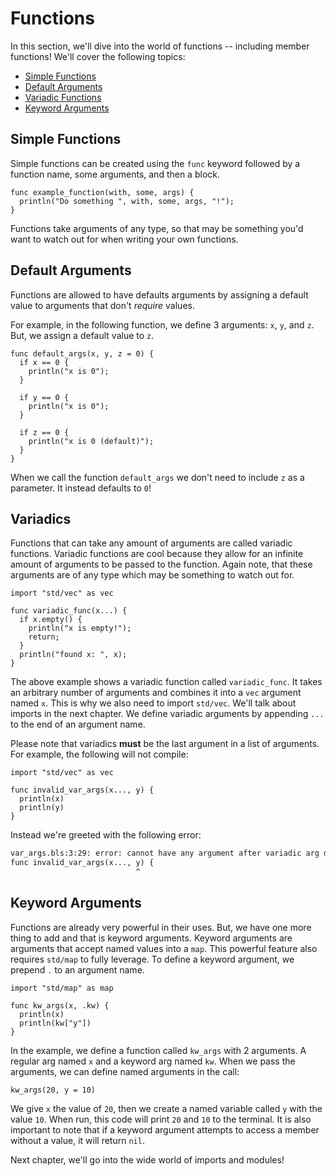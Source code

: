 <!-- markdownlint-disable MD042 -->
# Functions

In this section, we'll dive into the world of functions -- including member functions! We'll cover the following topics:

- [Simple Functions](#simple-functions)
- [Default Arguments](#default-arguments)
- [Variadic Functions](#variadics)
- [Keyword Arguments](#keyword-arguments)

## Simple Functions

Simple functions can be created using the `func` keyword followed by a function name, some arguments, and then a block.

```bls
func example_function(with, some, args) {
  println("Do something ", with, some, args, "!");
}
```

Functions take arguments of any type, so that may be something you'd want to watch out for when writing your own functions.

## Default Arguments

Functions are allowed to have defaults arguments by assigning a default value to arguments that don't *require* values.

For example, in the following function, we define 3 arguments: `x`, `y`, and `z`. But, we assign a default value to `z`.

```bls
func default_args(x, y, z = 0) {
  if x == 0 {
    println("x is 0");
  }

  if y == 0 {
    println("x is 0");
  }

  if z == 0 {
    println("x is 0 (default)");
  }
}
```

When we call the function `default_args` we don't need to include `z` as a parameter. It instead defaults to `0`!

## Variadics

Functions that can take any amount of arguments are called variadic functions. Variadic functions are cool because they allow for an infinite amount of arguments to be passed to the function. Again note, that these arguments are of any type which may be something to watch out for.

```bls
import "std/vec" as vec

func variadic_func(x...) {
  if x.empty() {
    println("x is empty!");
    return;
  }
  println("found x: ", x);
}
```

The above example shows a variadic function called `variadic_func`. It takes an arbitrary number of arguments and combines it into a `vec` argument named `x`. This is why we also need to import `std/vec`. We'll talk about imports in the next chapter. We define variadic arguments by appending `...` to the end of an argument name.

Please note that variadics **must** be the last argument in a list of arguments. For example, the following will not compile:

```bls
import "std/vec" as vec

func invalid_var_args(x..., y) {
  println(x)
  println(y)
}
```

Instead we're greeted with the following error:

```txt
var_args.bls:3:29: error: cannot have any argument after variadic arg declaration
func invalid_var_args(x..., y) {
                            ^
```

## Keyword Arguments

Functions are already very powerful in their uses. But, we have one more thing to add and that is keyword arguments. Keyword arguments are arguments that accept named values into a `map`. This powerful feature also requires `std/map` to fully leverage. To define a keyword argument, we prepend `.` to an argument name.

```bls
import "std/map" as map

func kw_args(x, .kw) {
  println(x)
  println(kw["y"])
}
```

In the example, we define a function called `kw_args` with 2 arguments. A regular arg named `x` and a keyword arg named `kw`. When we pass the arguments, we can define named arguments in the call:

```bls
kw_args(20, y = 10)
```

We give `x` the value of `20`, then we create a named variable called `y` with the value `10`. When run, this code will print `20` and `10` to the terminal. It is also important to note that if a keyword argument attempts to access a member without a value, it will return `nil`.

Next chapter, we'll go into the wide world of imports and modules!
